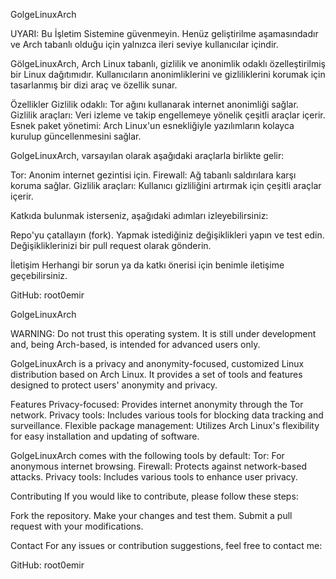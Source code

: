 GolgeLinuxArch 

UYARI: Bu İşletim Sistemine güvenmeyin. Henüz geliştirilme aşamasındadır ve Arch tabanlı olduğu için yalnızca ileri seviye kullanıcılar içindir.

GölgeLinuxArch, Arch Linux tabanlı, gizlilik ve anonimlik odaklı özelleştirilmiş bir Linux dağıtımıdır. Kullanıcıların anonimliklerini ve gizliliklerini korumak için tasarlanmış bir dizi araç ve özellik sunar.

Özellikler
Gizlilik odaklı: Tor ağını kullanarak  internet anonimliği sağlar.
Gizlilik araçları: Veri izleme ve takip engellemeye yönelik çeşitli araçlar içerir.
Esnek paket yönetimi: Arch Linux'un esnekliğiyle yazılımların kolayca kurulup güncellenmesini sağlar.


GolgeLinuxArch, varsayılan olarak aşağıdaki araçlarla birlikte gelir:

Tor: Anonim internet gezintisi için.
Firewall: Ağ tabanlı saldırılara karşı koruma sağlar.
Gizlilik araçları: Kullanıcı gizliliğini artırmak için çeşitli araçlar içerir.


Katkıda bulunmak isterseniz, aşağıdaki adımları izleyebilirsiniz:

Repo'yu çatallayın (fork).
Yapmak istediğiniz değişiklikleri yapın ve test edin.
Değişikliklerinizi bir pull request olarak gönderin.


İletişim
Herhangi bir sorun ya da katkı önerisi için benimle iletişime geçebilirsiniz.

GitHub: root0emir




GolgeLinuxArch

WARNING: Do not trust this operating system. It is still under development and, being Arch-based, is intended for advanced users only.

GolgeLinuxArch is a privacy and anonymity-focused, customized Linux distribution based on Arch Linux. It provides a set of tools and features designed to protect users' anonymity and privacy.

Features
Privacy-focused: Provides internet anonymity through the Tor network.
Privacy tools: Includes various tools for blocking data tracking and surveillance.
Flexible package management: Utilizes Arch Linux's flexibility for easy installation and updating of software.

GolgeLinuxArch comes with the following tools by default:
Tor: For anonymous internet browsing.
Firewall: Protects against network-based attacks.
Privacy tools: Includes various tools to enhance user privacy.

Contributing
If you would like to contribute, please follow these steps:

Fork the repository.
Make your changes and test them.
Submit a pull request with your modifications.

Contact
For any issues or contribution suggestions, feel free to contact me:

GitHub: root0emir
